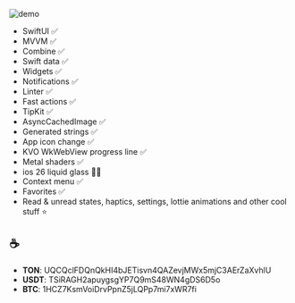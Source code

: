 ![demo](https://github.com/user-attachments/assets/a93ea80e-90d6-4731-b767-f251e002f0c7)

- SwiftUI ✅
- MVVM ✅
- Combine ✅
- Swift data ✅
- Widgets ✅
- Notifications ✅
- Linter ✅
- Fast actions ✅
- TipKit ✅
- AsyncCachedImage ✅
- Generated strings ✅
- App icon change ✅
- KVO WkWebView progress line ✅
- Metal shaders ✅
- ios 26 liquid glass 🫠✅
- Context menu ✅
- Favorites ✅
- Read & unread states, haptics, settings, lottie animations and other cool stuff ⭐️

## ☕️
- **TON**: UQCQclFDQnQkHI4bJETisvn4QAZevjMWx5mjC3AErZaXvhlU
- **USDT**: TSiRAGH2apuygsgYP7Q9mS48WN4gDS6D5o
- **BTC**: 1HCZ7KsmVoiDrvPpnZ5jLQPp7mi7xWR7fi
